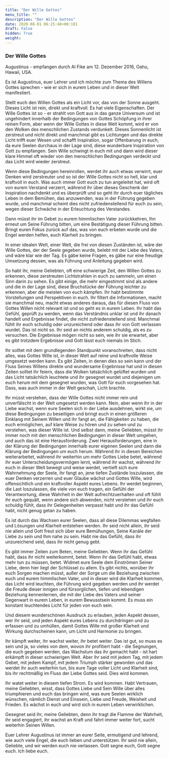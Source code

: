 ```yaml
---
title: "Der Wille Gottes"
menu_title: ""
description: "Der Wille Gottes"
date: 2020-08-01 06:25:48+00:101
draft: False
hidden: True
weight:
---
```

### Der Wille Gottes

Augustinus - empfangen durch Al Fike am 12. Dezember 2016, Oahu, Hawaii, USA.

Es ist Augustinus, euer Lehrer und ich möchte zum Thema des Willens Gottes sprechen - wie er sich in eurem Leben und in dieser Welt manifestiert.

Stellt euch den Willen Gottes als ein Licht vor, das von der Sonne ausgeht. Dieses Licht ist rein, direkt und kraftvoll. Es hat viele Eigenschaften. Der Wille Gottes ist so - er strahlt von Gott aus in das ganze Universum und ist ungehindert innerhalb der Bedingungen von Gottes Schöpfung in ihrer reinen Form, aber wenn der Wille Gottes in diese Welt kommt, wird er von den Wolken des menschlichen Zustands verdunkelt. Dieses Sonnenlicht ist zerstreut und nicht direkt und manchmal gibt es Lichtungen und das direkte Licht trifft euer Wesen und schafft Inspiration, sogar Offenbarung in euch, da eure Seelen durchaus in der Lage sind, diese wunderbare Inspiration von Gott zu empfangen. Sein Wille schwingt in euch mit und dann wird dieser klare Himmel oft wieder von den menschlichen Bedingungen verdeckt und das Licht wird wieder zerstreut.

Wenn diese Bedingungen hereinrollen, werdet ihr auch etwas verwirrt, euer Denken wird zerstreuter und so ist der Wille Gottes nicht so hell, klar und kraftvoll in euch. Was auch immer Gott euch zu tun angeleitet hat, wird oft von eurem Verstand verzerrt, während ihr über dieses Geschenk der Inspiration nachdenkt und es überprüft und so geht ihr durch euer tägliches Leben in dem Bemühen, das anzuwenden, was in der Führung gegeben wurde, und manchmal scheint dies nicht zufriedenstellend für euch zu sein, wegen dieser Schwäche in der Erleuchtung des Verstandes.

Dann müsst ihr im Gebet zu eurem himmlischen Vater zurückkehren, Ihn erneut um Seine Führung bitten, um eine Bestätigung dieser Führung bitten. Bringt euren Fokus zurück auf das, was von euch erbeten wurde und die Engel werden helfen, euch Klarheit zu bringen.

In einer idealen Welt, einer Welt, die frei von diesen Zuständen ist, wäre der Wille Gottes, der der Seele gegeben wurde, belebt mit der Liebe des Vaters, und wäre klar wie der Tag. Es gäbe keine Fragen, es gäbe nur eine freudige Umsetzung dessen, was als Führung und Anleitung gegeben wird.

So habt ihr, meine Geliebten, oft eine schwierige Zeit, den Willen Gottes zu erkennen, diese zerstreuten Lichtstrahlen in euch zu sammeln, um einen Sinn darin zu sehen. Es gibt einige, die mehr eingestimmt sind als andere und die in der Lage sind, diese Bruchstücke der Führung leichter zu erkennen, aber die meisten von euch kämpfen. Ihr habt bestimmte Vorstellungen und Perspektiven in euch. Ihr filtert die Informationen, macht sie manchmal neu, macht etwas anderes daraus, das für diesen Fluss von Gottes Willen nicht relevant ist und so geht es in eurem Leben. Ihr habt das Gefühl, geprüft zu werden, wenn das Verständnis unklar ist und ihr danach handelt und Ergebnisse findet, die nicht zufriedenstellend sind. Manchmal fühlt ihr euch schuldig oder unzureichend oder dass ihr von Gott verlassen wurdet. Das ist nicht so. Ihr seid an nichts anderem schuldig, als es zu versuchen. Die Ergebnisse mögen nicht so sein, wie ihr sie erwartet, aber es gibt trotzdem Ergebnisse und Gott lässt euch niemals im Stich.

Ihr solltet mit dem grundlegenden Standpunkt voranschreiten, dass nicht alles, was Gottes Wille ist, in dieser Welt auf reine und kraftvolle Weise umgesetzt werden kann. Es gibt Zeiten, in denen dies so sein kann und der Fluss Seines Willens direkte und wundersame Ergebnisse hat und in diesen Zeiten solltet ihr feiern, dass die Wolken tatsächlich gelüftet wurden und das Licht tatsächlich leuchtete und ihr gesegnet wurdet und diejenigen um euch herum mit dem gesegnet wurden, was Gott für euch vorgesehen hat. Dass, was auch immer in der Welt geschah, Licht brachte.

Ihr müsst verstehen, dass der Wille Gottes nicht immer rein und unverfälscht in der Welt umgesetzt werden kann. Nein, aber wenn ihr in der Liebe wachst, wenn eure Seelen sich in der Liebe ausdehnen, wirkt sie, um diese Bedingungen zu beseitigen und bringt euch in einen größeren Einklang mit Seinem Willen und ihr fangt an, die Fähigkeiten zu haben, die euch ermöglichen, auf klare Weise zu hören und zu sehen und zu verstehen, was dieser Wille ist. Und selbst dann, meine Geliebten, müsst ihr immer noch mit den menschlichen Bedingungen in dieser Welt umgehen, und auch das ist eine Herausforderung. Zwei Herausforderungen, eine in der Klärung der Bedingungen innerhalb eurer eigenen Seelen und dann die Klärung der Bedingungen um euch herum. Während ihr in diesen Bereichen weiterarbeitet, während ihr weiterhin um mehr Gottes Liebe betet, während ihr euer Unterscheidungsvermögen lernt, während ihr wachst, während ihr euch in dieser Welt bewegt und weise werdet, vertieft sich eure Wahrnehmung der Seele, ihr fangt an, jene tiefen Zustände loszulassen, die euer Denken verzerren und euer Glaube wächst und Gottes Wille, wird offensichtlich und ein kraftvoller Aspekt eures Lebens. Ihr werdet beginnen, die Last loszulassen, die viele von euch tragen, ein Gefühl der Verantwortung, diese Wahrheit in der Welt aufrechtzuerhalten und oft fühlt ihr euch gequält, wenn andere sich abwenden, nicht verstehen und ihr euch schuldig fühlt, dass ihr Gelegenheiten verpasst habt und ihr das Gefühl habt, nicht genug getan zu haben. 

Es ist durch das Wachsen eurer Seelen, dass all diese Dilemmas wegfallen und Lösungen und Klarheit entstehen werden. Ihr seid nicht allein, ihr seid nie allein und Gott freut sich über eure Bemühungen, Seine Kanäle der Liebe zu sein und Ihm nahe zu sein. Habt nie das Gefühl, dass ihr unzureichend seid, dass ihr nicht genug gebt.

Es gibt immer Zeiten zum Beten, meine Geliebten. Wenn ihr das Gefühl habt, dass ihr nicht weiterkommt, betet. Wenn ihr das Gefühl habt, etwas mehr tun zu müssen, betet. Widmet eure Seele dem Einströmen Seiner Liebe, denn hier liegt der Schlüssel zu allem. Es gibt nichts, worüber ihr euch Sorgen machen müsst, außer der Sorge um die Beziehung zwischen euch und eurem himmlischen Vater, und in dieser wird die Klarheit kommen, das Licht wird leuchten, die Führung wird gegeben werden und ihr werdet die Freude dieser innigen und fürsorglichen, tiefen und lebendigen Beziehung kennenlernen, die mit der Liebe des Vaters und seiner Gegenwart in eurem Leben, in eurem Bewusstsein kommt. Es muss ein konstant leuchtendes Licht für jeden von euch sein.

Und diesem wunderschönen Ausdruck zu erlauben, jeden Aspekt dessen, wer ihr seid, und jeden Aspekt eures Lebens zu durchdringen und zu erfassen und zu umhüllen, damit Gottes Wille mit großer Klarheit und Wirkung durchscheinen kann, um Licht und Harmonie zu bringen.

Ihr kämpft weiter, ihr wachst weiter, ihr betet weiter. Das ist gut, so muss es sein und ja, so vieles von dem, wovon ihr profitiert habt - die Segnungen, die euch gegeben werden, das Wachstum das ihr gemacht habt - ist hart erkämpft in dieser schwierigen Welt. Aber ihr seid mit jedem Tag, mit jedem Gebet, mit jedem Kampf, mit jedem Triumph stärker geworden und das werdet ihr auch weiterhin tun, bis eure Tage voller Licht und Klarheit sind, bis ihr rechtmäßig im Fluss der Liebe Gottes seid. Dies wird kommen.

Ihr watet weiter in diesem tiefen Strom. Es wird kommen. Habt Vertrauen, meine Geliebten, wisst, dass Gottes Liebe und Sein Wille über alles triumphieren und euch das bringen wird, was eure Seelen wirklich wünschen, nämlich Dienst und Einssein, Liebe und Freude, Weisheit und Frieden. Es wächst in euch und wird sich in eurem Leben verwirklichen.

Gesegnet seid ihr, meine Geliebten, denn ihr tragt die Flamme der Wahrheit, ihr seid engagiert, ihr wachst an Kraft und fahrt immer weiter fort, sucht weiterhin Seinen Willen.

Euer Lehrer Augustinus ist immer an eurer Seite, ermutigend und lehrend, wie auch viele Engel, die euch lieben und unterstützen. Ihr seid nie allein, Geliebte, und wir werden euch nie verlassen. Gott segne euch, Gott segne euch. Ich liebe euch.
